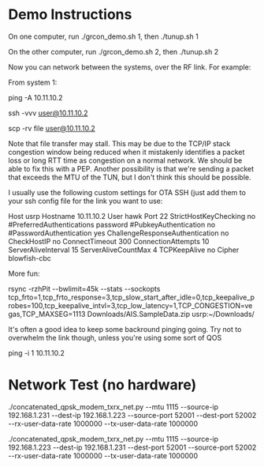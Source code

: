 # Demo Instructions

On one computer, run ./grcon_demo.sh 1, then ./tunup.sh 1

On the other computer, run ./grcon_demo.sh 2, then ./tunup.sh 2

Now you can network between the systems, over the RF link.  For example:

From system 1:

ping -A 10.11.10.2

ssh -vvv user@10.11.10.2

scp -rv file user@10.11.10.2

Note that file transfer may stall.  This may be due to the TCP/IP stack congestion window being 
reduced when it mistakenly identifies a packet loss or long RTT time as congestion on a normal 
network.  We should be able to fix this with a PEP.  Another possibility is that we're sending 
a packet that exceeds the MTU of the TUN, but I don't think this should be possible.

I usually use the following custom settings for OTA SSH (just add them to your ssh config file 
for the link you want to use:

Host usrp
Hostname 10.11.10.2
User hawk
Port 22
StrictHostKeyChecking no
#PreferredAuthentications password
#PubkeyAuthentication no
#PasswordAuthentication yes
ChallengeResponseAuthentication no
CheckHostIP no
ConnectTimeout 300
ConnectionAttempts 10
ServerAliveInterval 15
ServerAliveCountMax 4
TCPKeepAlive no
Cipher blowfish-cbc

More fun:

rsync -rzhPit --bwlimit=45k --stats --sockopts tcp_frto=1,tcp_frto_response=3,tcp_slow_start_after_idle=0,tcp_keepalive_probes=100,tcp_keepalive_intvl=3,tcp_low_latency=1,TCP_CONGESTION=vegas,TCP_MAXSEG=1113 Downloads/AIS.SampleData.zip  usrp:~/Downloads/

It's often a good idea to keep some backround pinging going.  Try not to overwhelm the link though, unless you're using some sort of QOS

ping -i 1 10.11.10.2

# Network Test (no hardware)

./concatenated_qpsk_modem_txrx_net.py --mtu 1115 --source-ip 192.168.1.231 --dest-ip 192.168.1.223 --source-port 52001 --dest-port 52002 --rx-user-data-rate 1000000 --tx-user-data-rate 1000000

./concatenated_qpsk_modem_txrx_net.py --mtu 1115 --source-ip 192.168.1.223 --dest-ip 192.168.1.231 --dest-port 52001 --source-port 52002 --rx-user-data-rate 1000000 --tx-user-data-rate 1000000
